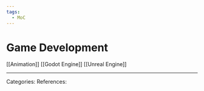 ```yaml
---
tags:
  - MoC
---
```

# Game Development

[[Animation]]
[[Godot Engine]]
[[Unreal Engine]]

---
Categories: 
References:

